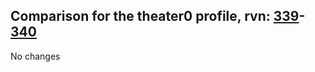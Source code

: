 ## Comparison for the theater0 profile, rvn: [339](https://github.com/PRO100KatYT/FortniteProfileRevisions/tree/main/profiles/theater0/339%20theater0.json)-[340](https://github.com/PRO100KatYT/FortniteProfileRevisions/tree/main/profiles/theater0/340%20theater0.json)

No changes
